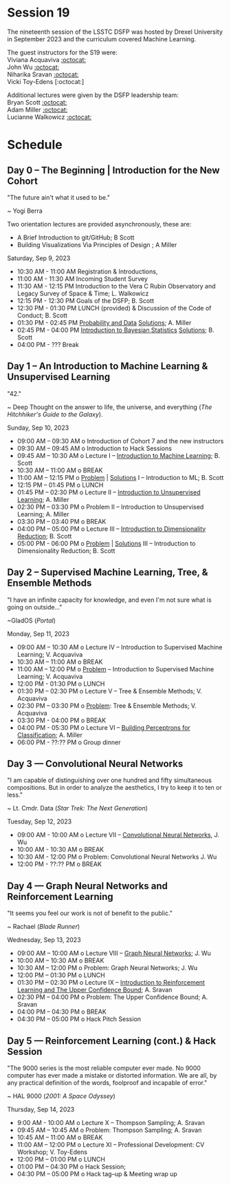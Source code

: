 # Session 19

The nineteenth session of the LSSTC DSFP was hosted by Drexel University in September 2023 and the curriculum covered Machine Learning. 

The guest instructors for the S19 were:  
Viviana Acquaviva [:octocat:](https://github.com/vacquaviva)  
John Wu [:octocat:](https://github.com/jwuphysics)  
Niharika Sravan [:octocat:](https://github.com/niharika-sravan)  
Vicki Toy-Edens [:octocat:]  

Additional lectures were given by the DSFP leadership team:  
Bryan Scott [:octocat:](https://github.com/bscot)  
Adam Miller [:octocat:](https://github.com/adamamiller)   
Lucianne Walkowicz [:octocat:](https://github.com/lmwalkowicz)  

# Schedule

## Day 0 – The Beginning | Introduction for the New Cohort

"The future ain't what it used to be."

~ Yogi Berra

Two orientation lectures are provided asynchronously, these are:
- A Brief Introduction to git/GitHub; B Scott 
- Building Visualizations Via Principles of Design ; A Miller

Saturday, Sep 9, 2023 

* 10:30 AM - 11:00 AM Registration & Introductions,
* 11:00 AM - 11:30 AM Incoming Student Survey 
* 11:30 AM - 12:15 PM Introduction to the Vera C Rubin Observatory and Legacy Survey of Space & Time; L. Walkowicz
* 12:15 PM - 12:30 PM Goals of the DSFP; B. Scott
* 12:30 PM - 01:30 PM LUNCH (provided) & Discussion of the Code of Conduct; B. Scott
* 01:30 PM - 02:45 PM [Probability and Data](./day0/ProbabilityAndData.ipynb) [Solutions](./day0/ProbabilityAndDataSolutions.ipynb); A. Miller 
* 02:45 PM - 04:00 PM [Introduction to Bayesian Statistics](./day0/IntroductiontoBayesianReasoningNoSolutions.ipynb) [Solutions](./day0/IntroductiontoBayesianReasoning.ipynb); B. Scott
* 04:00 PM - ??? Break
 
## Day 1 – An Introduction to Machine Learning & Unsupervised Learning 

"42."

~ Deep Thought on the answer to life, the universe, and everything (*The Hitchhiker's Guide to the Galaxy*). 

Sunday, Sep 10, 2023

 * 09:00 AM – 09:30 AM  o  Introduction of Cohort 7 and the new instructors
 * 09:30 AM – 09:45 AM  o  Introduction to Hack Sessions
 * 09:45 AM – 10:30 AM  o  Lecture I – [Introduction to Machine Learning](./day1/IntroductiontoML.ipynb); B. Scott
 * 10:30 AM – 11:00 AM  o  BREAK
 * 11:00 AM – 12:15 PM  o  [Problem](./day1/MLTutorialNoSolutions.ipynb) | [Solutions](./day1/IntroductiontoMLTutorial.ipynb) I – Introduction to ML; B. Scott
 * 12:15 PM – 01:45 PM  o  LUNCH
 * 01:45 PM – 02:30 PM  o  Lecture II – [Introduction to Unsupervised Learning](./day1/IntroductionToUnsupervisedLearning.ipynb); A. Miller
 * 02:30 PM – 03:30 PM  o  Problem II – Introduction to Unsupervised Learning; A. Miller
 * 03:30 PM – 03:40 PM  o  BREAK
 * 04:00 PM – 05:00 PM  o  Lecture III – [Introduction to Dimensionality Reduction](./day1/DimensionalityReduction.ipynb); B. Scott
 * 05:00 PM - 06:00 PM  o [Problem](./day1/DimensionalityReductionNoSolutions.ipynb) | [Solutions](./day1/DimensionalityReductionTutorial.ipynb) III – Introduction to Dimensionality Reduction; B. Scott
 
## Day 2 – Supervised Machine Learning, Tree, & Ensemble Methods 

"I have an infinite capacity for knowledge, and even I'm not sure what is going on outside..."

~GladOS (*Portal*)


Monday, Sep 11, 2023

 * 09:00 AM – 10:30 AM  o Lecture IV – Introduction to Supervised Machine Learning; V. Acquaviva
 * 10:30 AM – 11:00 AM  o  BREAK
 * 11:00 AM – 12:00 PM  o [Problem](./day2/SGClassificationToFill.ipynb) – Introduction to Supervised Machine Learning; V. Acquaviva
 * 12:00 PM - 01:30 PM o LUNCH 
 * 01:30 PM – 02:30 PM  o Lecture V – Tree & Ensemble Methods; V. Acquaviva
 * 02:30 PM – 03:30 PM  o [Problem](./day2/Baggingand20Boosting.ipynb): Tree & Ensemble Methods; V. Acquaviva
 * 03:30 PM - 04:00 PM o BREAK 
 * 04:00 PM - 05:30 PM o Lecture VI – [Building Perceptrons for Classification](day2/BuildingPerceptronsForClassification.ipynb); A. Miller 
 * 06:00 PM - ??:?? PM o Group dinner 
 
## Day 3 — Convolutional Neural Networks 

"I am capable of distinguishing over one hundred and fifty simultaneous compositions. But in order to analyze the aesthetics, I try to keep it to ten or less."

~ Lt. Cmdr. Data (*Star Trek: The Next Generation*)

Tuesday, Sep 12, 2023

* 09:00 AM - 10:00 AM o Lecture VII – [Convolutional Neural Networks](./day3/ConvolutionalNeuralNetworks.ipynb), J. Wu 
* 10:00 AM - 10:30 AM o BREAK
* 10:30 AM - 12:00 PM o Problem: Convolutional Neural Networks J. Wu
* 12:00 PM - ??:?? PM o BREAK

## Day 4 — Graph Neural Networks and Reinforcement Learning

"It seems you feel our work is not of benefit to the public."

~ Rachael (*Blade Runner*)

Wednesday, Sep 13, 2023 

* 09:00 AM – 10:00 AM o Lecture VIII – [Graph Neural Networks](./day4/GraphNeuralNetworks.ipynb); J. Wu
* 10:00 AM – 10:30 AM o BREAK 
* 10:30 AM – 12:00 PM o Problem: Graph Neural Networks; J. Wu
* 12:00 PM – 01:30 PM o LUNCH 
* 01:30 PM – 02:30 PM o Lecture IX – [Introduction to Reinforcement Learning and The Upper Confidence Bound](https://drexel0-my.sharepoint.com/:o:/g/personal/ns3527_drexel_edu/Ek10V_6sSW9BmzSRKqR6YR0BADDdEjAZI0mpj4IuOADAGQ?e=RZ902Z); A. Sravan
* 02:30 PM – 04:00 PM o Problem: The Upper Confidence Bound; A. Sravan
* 04:00 PM – 04:30 PM o BREAK 
* 04:30 PM – 05:00 PM o Hack Pitch Session  
 
## Day 5 — Reinforcement Learning (cont.) & Hack Session

"The 9000 series is the most reliable computer ever made. No 9000 computer has ever made a mistake or distorted information. We are all, by any practical definition of the words, foolproof and incapable of error."

~ HAL 9000 (*2001: A Space Odyssey*)

Thursday, Sep 14, 2023

* 9:00 AM - 10:00  AM o Lecture X – Thompson Sampling; A. Sravan
* 09:45 AM – 10:45 AM o Problem: Thompson Sampling; A. Sravan
* 10:45 AM – 11:00 AM o BREAK 
* 11:00 AM – 12:00 PM o Lecture XI – Professional Development: CV Workshop; V. Toy-Edens
* 12:00 PM – 01:00 PM o LUNCH 
* 01:00 PM – 04:30 PM o Hack Session;  
* 04:30 PM – 05:00 PM o Hack tag–up & Meeting wrap up 
